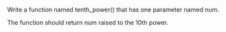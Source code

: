Write a function named tenth_power() that has one parameter named num.

The function should return num raised to the 10th power.